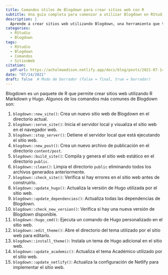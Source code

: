 ```yaml
---
title: Comandos útiles de Blogdown para crear sitios web con R
subtitle: Una guía completa para comenzar a utilizar Blogdown en RStudio
description: |
  Aprende a crear sitios web utilizando Blogdown, una herramienta que te permite construir páginas web estáticas con RStudio de manera fácil y rápida. Esta guía te enseñará los comandos más importantes para comenzar a crear tu propio sitio web en RStudio.
categories:
  - RStudio
  - Blogdown
tags:
  - RStudio
  - Blogdown
  - Comandos
  - SitiosWeb
citation:
  pdf-url: https://achalmaedison.netlify.app/docs/blog/posts/2021-07-14-comandos-blogdown/index.pdf
date: "07/14/2021"
draft: false  # Modo de borrador (false = final, true = borrador)
---
```











Blogdown es un paquete de R que permite crear sitios web utilizando R Markdown y Hugo. Algunos de los comandos más comunes de Blogdown son:

1. `blogdown::new_site()`: Crea un nuevo sitio web de Blogdown en el directorio actual.
2. `blogdown::serve_site()`: Inicia el servidor local y visualiza el sitio web en el navegador web.
3. `blogdown::stop_server()`: Detiene el servidor local que está ejecutando el sitio web.
4. `blogdown::new_post()`: Crea un nuevo archivo de publicación en el directorio `content/post`.
5. `blogdown::build_site()`: Compila y genera el sitio web estático en el directorio `public`.
6. `blogdown::clean()`: Limpia el directorio `public` eliminando todos los archivos generados anteriormente.
7. `blogdown::check_site()`: Verifica si hay errores en el sitio web antes de construirlo.
8. `blogdown::update_hugo()`: Actualiza la versión de Hugo utilizada por el sitio web.
9. `blogdown::update_dependencies()`: Actualiza todas las dependencias de Blogdown.
10. `blogdown::check_new_version()`: Verifica si hay una nueva versión de Blogdown disponible.
11. `blogdown::hugo_cmd()`: Ejecuta un comando de Hugo personalizado en el sitio web.
12. `blogdown::edit_theme()`: Abre el directorio del tema utilizado por el sitio web para editarlo.
13. `blogdown::install_theme()`: Instala un tema de Hugo adicional en el sitio web.
14. `blogdown::update_academic()`: Actualiza el tema Académico utilizado por el sitio web.
15. `blogdown::update_netlify()`: Actualiza la configuración de Netlify para implementar el sitio web.
